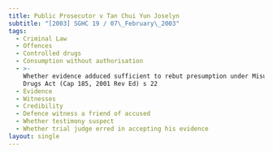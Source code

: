 ```yaml
---
title: Public Prosecutor v Tan Chui Yun Joselyn
subtitle: "[2003] SGHC 19 / 07\_February\_2003"
tags:
  - Criminal Law
  - Offences
  - Controlled drugs
  - Consumption without authorisation
  - >-
    Whether evidence adduced sufficient to rebut presumption under Misuse of
    Drugs Act (Cap 185, 2001 Rev Ed) s 22
  - Evidence
  - Witnesses
  - Credibility
  - Defence witness a friend of accused
  - Whether testimony suspect
  - Whether trial judge erred in accepting his evidence
layout: single
---
```


